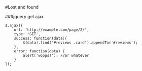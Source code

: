 #Lost and found

###jquery get ajax

    $.ajax({
        url: 'http://example.com/page/2/',
        type: 'GET',
        success: function(data){ 
            $(data).find('#reviews .card').appendTo('#reviews');
        },
        error: function(data) {
            alert('woops!'); //or whatever
        }
    });

